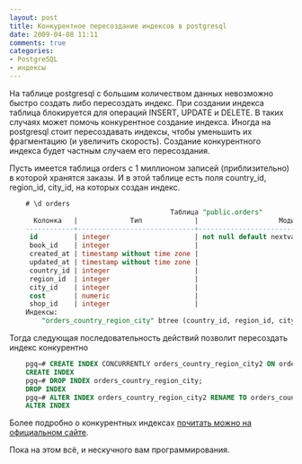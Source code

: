 ```yaml
---
layout: post
title: Конкурентное пересоздание индексов в postgresql
date: 2009-04-08 11:11
comments: true
categories:
- PostgreSQL
- индексы
---
```


На таблице postgresql с большим количеством данных невозможно быстро создать либо пересоздать индекс. При создании
индекса таблица блокируется для операций INSERT, UPDATE и DELETE. В таких случаях может помочь конкурентное создание
индекса. Иногда на postgresql стоит пересоздавать индексы, чтобы уменьшить их фрагментацию (и увеличить скорость).
Создание конкурентного индекса будет частным случаем его пересоздания.

Пусть имеется таблица orders с 1 миллионом записей (приблизительно) в которой хранятся заказы. И в этой таблице есть
поля country_id, region_id, city_id, на которых создан индекс.

``` sql
    # \d orders
                                        Таблица "public.orders"
      Колонка   |             Тип             |                    Модификаторы                     
    ------------+-----------------------------+-----------------------------------------------------
     id         | integer                     | not null default nextval('orders_id_seq'::regclass)
     book_id    | integer                     | 
     created_at | timestamp without time zone | 
     updated_at | timestamp without time zone | 
     country_id | integer                     | 
     region_id  | integer                     | 
     city_id    | integer                     | 
     cost       | numeric                     | 
     shop_id    | integer                     | 
    Индексы:
        "orders_country_region_city" btree (country_id, region_id, city_id)
```

Тогда следующая последовательность действий позволит пересоздать индекс конкурентно

``` sql
    pgq=# CREATE INDEX CONCURRENTLY orders_country_region_city2 ON orders(country_id, region_id, city_id);
    CREATE INDEX
    pgq=# DROP INDEX orders_country_region_city;
    DROP INDEX
    pgq=# ALTER INDEX orders_country_region_city2 RENAME TO orders_country_region_city;
    ALTER INDEX
```

Более подробно о конкурентных индексах [почитать можно на официальном сайте](http://www.postgresql.org/docs/8.3/interactive/sql-createindex.html).

Пока на этом всё, и нескучного вам программирования.
